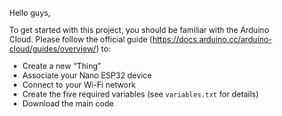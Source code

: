 Hello guys,

To get started with this project, you should be familiar with the Arduino Cloud. Please follow the official guide (https://docs.arduino.cc/arduino-cloud/guides/overview/) to:

- Create a new “Thing”
- Associate your Nano ESP32 device
- Connect to your Wi-Fi network
- Create the five required variables (see `variables.txt` for details)
- Download the main code
